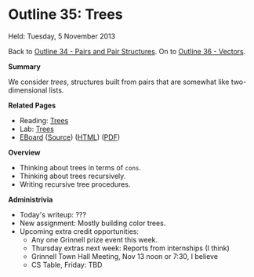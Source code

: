 Outline 35: Trees
=================

Held: Tuesday, 5 November 2013

Back to [Outline 34 - Pairs and Pair Structures](outline.34.html).
On to [Outline 36 - Vectors](outline.36.html).

**Summary**

We consider *trees*, structures built from pairs that are somewhat 
like two-dimensional lists.

**Related Pages**

* Reading: [Trees](../readings/tree-reading.html)
* Lab: [Trees](../labs/tree-lab.html)
* [EBoard](../eboards/35.md) 
  ([Source](../eboards/35.md))
  ([HTML](../eboards/35.html))
  ([PDF](../eboards/35.pdf))

**Overview**

* Thinking about trees in terms of <code>cons</code>.
* Thinking about trees recursively.
* Writing recursive tree procedures.

**Administrivia**

* Today's writeup: ???
* New assignment: Mostly building color trees.
* Upcoming extra credit opportunities:
    * Any one Grinnell prize event this week.
    * Thursday extras next week: Reports from internships (I think)
    * Grinnell Town Hall Meeting, Nov 13 noon or 7:30, I believe
    * CS Table, Friday: TBD


